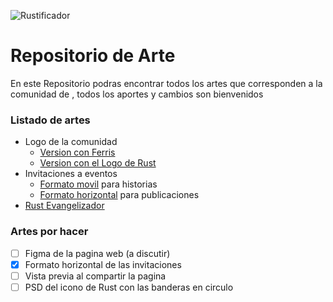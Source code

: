 ![Rustificador](https://github.com/RustLangES/arte-rustlang-es/assets/56278796/d18bbef5-4d25-4869-a966-e891f4b1f400)

# Repositorio de Arte
En este Repositorio podras encontrar todos los artes que corresponden a la comunidad de [](https://rustlanges.github.io), todos los aportes y cambios son bienvenidos

### Listado de artes
- Logo de la comunidad
    - [Version con Ferris](./logo/README.md)
    - [Version con el Logo de Rust](./logo/README.md)
- Invitaciones a eventos
    - [Formato movil](./invitaciones/README.md) para historias
    - [Formato horizontal](./invitaciones/README.md) para publicaciones
- [Rust Evangelizador](./evangelizador/README.md)

### Artes por hacer
- [ ] Figma de la pagina web (a discutir)
- [x] Formato horizontal de las invitaciones
- [ ] Vista previa al compartir la pagina
- [ ] PSD del icono de Rust con las banderas en circulo
